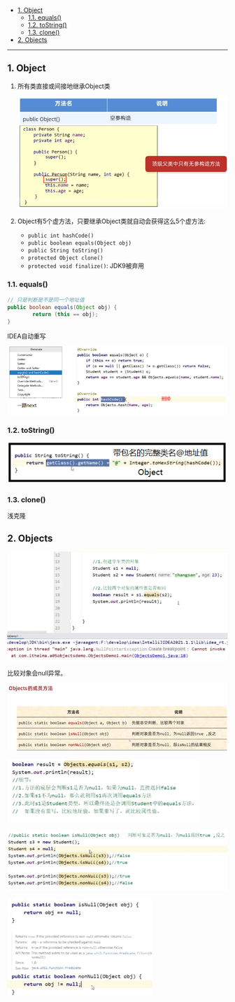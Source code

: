 - [1. Object](#1-object)
  - [1.1. equals()](#11-equals)
  - [1.2. toString()](#12-tostring)
  - [1.3. clone()](#13-clone)
- [2. Objects](#2-objects)

---

## 1. Object

1. 所有类直接或间接地继承Object类
    
    ![](../../../images/image_id=412982.jpg)

2. Object有5个虚方法，只要继承Object类就自动会获得这么5个虚方法:
   - `public int hashCode()`
   - `public boolean equals(Object obj)`
   - `public String toString()`
   - `protected Object clone()`
   - `protected void finalize()`: JDK9被弃用

### 1.1. equals()

```java
// 只是判断是不是同一个地址值
public boolean equals(Object obj) {
        return (this == obj);
}
```
IDEA自动重写

![](../../../images/image_id=412987.jpg)

### 1.2. toString()

![Alt text](../../../images/image-43.png)

### 1.3. clone()

浅克隆

## 2. Objects

![](../../../images/image_id=413221.jpg)

比较对象会null异常。

![](../../../images/image_id=413222.jpg)

![](../../../images/image_id=413224.jpg)

![](../../../images/image_id=413225.jpg)

![](../../../images/image_id=413226.jpg)